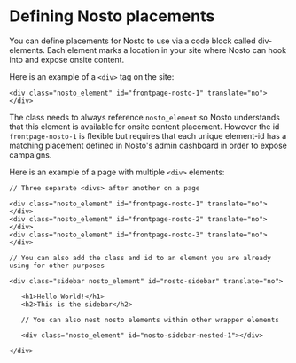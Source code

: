 # Defining Nosto placements

You can define placements for Nosto to use via a code block called div-elements. Each element marks a location in your site where Nosto can hook into and expose onsite content.

Here is an example of a `<div>` tag on the site:

```markup
<div class="nosto_element" id="frontpage-nosto-1" translate="no"></div>
```

The class needs to always reference `nosto_element` so Nosto understands that this element is available for onsite content placement. However the id `frontpage-nosto-1` is flexible but requires that each unique element-id has a matching placement defined in Nosto's admin dashboard in order to expose campaigns.

Here is an example of a page with multiple `<div>` elements:

```markup
// Three separate <divs> after another on a page

<div class="nosto_element" id="frontpage-nosto-1" translate="no"></div>
<div class="nosto_element" id="frontpage-nosto-2" translate="no"></div>
<div class="nosto_element" id="frontpage-nosto-3" translate="no"></div>

// You can also add the class and id to an element you are already using for other purposes

<div class="sidebar nosto_element" id="nosto-sidebar" translate="no">

   <h1>Hello World!</h1>
   <h2>This is the sidebar</h2>

   // You can also nest nosto elements within other wrapper elements

   <div class="nosto_element" id="nosto-sidebar-nested-1"></div>

</div>
```

